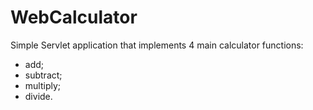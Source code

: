 # WebCalculator

Simple Servlet application that implements 4 main calculator functions:
 - add;
 - subtract;
 - multiply;
 - divide.